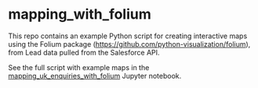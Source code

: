 # mapping_with_folium
This repo contains an example Python script for creating interactive maps using the Folium package (https://github.com/python-visualization/folium), from Lead data pulled from the Salesforce API.

See the full script with example maps in the <a href = "https://github.com/woblers/mapping_with_folium/blob/master/mapping_uk_enquiries_with_folium.ipynb">mapping_uk_enquiries_with_folium</a> Jupyter notebook.
